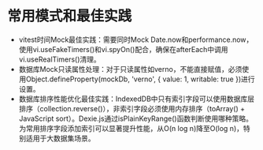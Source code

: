 # 常用模式和最佳实践

- vitest时间Mock最佳实践：需要同时Mock Date.now和performance.now，使用vi.useFakeTimers()和vi.spyOn()配合，确保在afterEach中调用vi.useRealTimers()清理。
- 数据库Mock只读属性处理：对于只读属性如verno，不能直接赋值，必须使用Object.defineProperty(mockDb, 'verno', { value: 1, writable: true })进行设置。
- 数据库排序性能优化最佳实践：IndexedDB中只有索引字段可以使用数据库层排序（collection.reverse()），非索引字段必须使用内存排序（toArray() + JavaScript sort）。Dexie.js通过isPlainKeyRange()函数判断使用哪种策略。为常用排序字段添加索引可以显著提升性能，从O(n log n)降至O(log n)，特别适用于大数据集场景。
